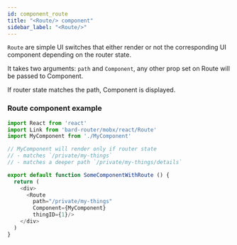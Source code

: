 ```yaml
---
id: component_route
title: "<Route/> component"
sidebar_label: "<Route/>"
---
```


`Route` are simple UI switches that either render or not the corresponding UI component depending on the router state.

It takes two arguments: `path` and `Component`, any other prop set on Route will be passed to Component.

If router state matches the path, Component is displayed.

### Route component example

```js
import React from 'react'
import Link from 'bard-router/mobx/react/Route'
import MyComponent from './MyComponent'

// MyComponent will render only if router state
// - matches `/private/my-things`
// - matches a deeper path `/private/my-things/details`

export default function SomeComponentWithRoute () {
  return (
    <div>
      <Route
        path="/private/my-things"
        Component={MyComponent}
        thingID={1}/>
    </div>
  )
}
```
